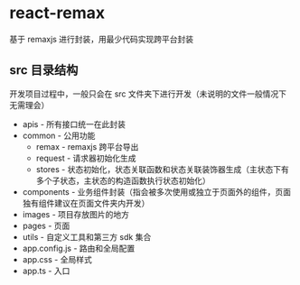 # react-remax

基于 remaxjs 进行封装，用最少代码实现跨平台封装

## src 目录结构

开发项目过程中，一般只会在 src 文件夹下进行开发（未说明的文件一般情况下无需理会）

- apis - 所有接口统一在此封装
- common - 公用功能
  - remax - remaxjs 跨平台导出
  - request - 请求器初始化生成
  - stores - 状态初始化，状态关联函数和状态关联装饰器生成（主状态下有多个子状态，主状态的构造函数执行状态初始化）
- components - 业务组件封装（指会被多次使用或独立于页面外的组件，页面独有组件建议在页面文件夹内开发）
- images - 项目存放图片的地方
- pages - 页面
- utils - 自定义工具和第三方 sdk 集合
- app.config.js - 路由和全局配置
- app.css - 全局样式
- app.ts - 入口

